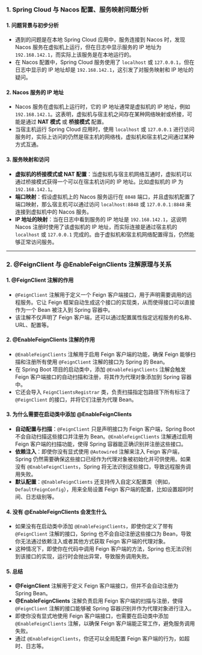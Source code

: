 ### 1. Spring Cloud 与 Nacos 配置、服务映射问题分析

#### 1. **问题背景与初步分析**

- 遇到的问题是在本地 Spring Cloud 应用中，服务连接到 Nacos 时，发现 Nacos 服务在虚拟机上运行，但在日志中显示服务的 IP 地址为 `192.168.142.1`，而实际上该服务是在本地运行的。
- 在 Nacos 配置中，Spring Cloud 服务使用了 `localhost` 或 `127.0.0.1`，但在日志中显示的 IP 地址却是 `192.168.142.1`，这引发了对服务映射和 IP 地址的疑问。

#### 2. **Nacos 服务的 IP 地址**

- Nacos 服务在虚拟机上运行时，它的 IP 地址通常是虚拟机的 IP 地址，例如 `192.168.142.1`。这表明，虚拟机与宿主机之间存在某种网络映射或桥接，可能是通过 **NAT 模式** 或 **桥接模式** 配置。
- 当宿主机运行 Spring Cloud 应用时，使用 `localhost` 或 `127.0.0.1` 进行访问服务时，实际上访问的仍然是宿主机的网络栈，虚拟机和宿主机之间通过某种方式互通。

#### 3. **服务映射和访问**

- **虚拟机的桥接模式或 NAT 配置**：当虚拟机与宿主机网络互通时，虚拟机可以通过桥接模式获得一个可以在宿主机访问的 IP 地址。比如虚拟机的 IP 为 `192.168.142.1`。
- **端口映射**：假设虚拟机上的 Nacos 服务运行在 `8848` 端口，并且虚拟机配置了端口映射，那么宿主机可以通过访问 `localhost:8848` 或 `127.0.0.1:8848` 来连接到虚拟机中的 Nacos 服务。
- **IP 地址的映射**：当在日志中看到服务的 IP 地址是 `192.168.142.1`，这说明 Nacos 注册时使用了该虚拟机的 IP 地址，而实际连接是通过宿主机的 `localhost` 或 `127.0.0.1` 完成的。由于虚拟机和宿主机网络配置得当，仍然能够正常访问服务。

------

### 2. @FeignClient 与 @EnableFeignClients 注解原理与关系

#### 1. **@FeignClient 注解的作用**

- `@FeignClient` 注解用于定义一个 Feign 客户端接口，用于声明需要调用的远程服务。它让 Feign 框架自动生成这个接口的实现类，从而使得接口可以直接作为一个 Bean 被注入到 Spring 容器中。
- 该注解不仅声明了 Feign 客户端，还可以通过配置属性指定远程服务的名称、URL、配置等。

#### 2. **@EnableFeignClients 注解的作用**

- `@EnableFeignClients` 注解用于启用 Feign 客户端的功能，确保 Feign 能够扫描和注册所有使用 `@FeignClient` 注解的接口为 Spring 的 Bean。
- 在 Spring Boot 项目的启动类中，添加 `@EnableFeignClients` 注解会触发 Feign 客户端接口的自动扫描和注册，将其作为代理对象添加到 Spring 容器中。
- 它还会导入 `FeignClientsRegistrar` 类，负责扫描指定包路径下所有标注了 `@FeignClient` 的接口，并将它们注册为代理 Bean。

#### 3. **为什么需要在启动类中添加 @EnableFeignClients**

- **自动配置与扫描**：`@FeignClient` 只是声明接口为 Feign 客户端，Spring Boot 不会自动扫描这些接口并注册为 Bean。`@EnableFeignClients` 注解通过启用 Feign 客户端的扫描功能，使得 Spring 容器能正确识别并注册这些接口。
- **依赖注入**：即使你没有显式使用 `@Autowired` 注解来注入 Feign 客户端，Spring 仍然需要确保这些接口已经作为代理对象被初始化并可供使用。如果没有 `@EnableFeignClients`，Spring 将无法识别这些接口，导致远程服务调用失败。
- **默认配置**：`@EnableFeignClients` 还支持传入自定义配置类（例如，`DefaultFeignConfig`），用来全局设置 Feign 客户端的配置，比如设置超时时间、日志级别等。

#### 4. **没有 @EnableFeignClients 会发生什么**

- 如果没有在启动类中添加 `@EnableFeignClients`，即使你定义了带有 `@FeignClient` 注解的接口，Spring 也不会自动注册这些接口为 Bean，导致你无法通过依赖注入或者其他方式获取 Feign 客户端的代理对象。
- 这种情况下，即使你在代码中调用 Feign 客户端的方法，Spring 也无法识别到该接口的实现，运行时会抛出异常，导致服务调用失败。

#### 5. **总结**

- **@FeignClient** 注解用于定义 Feign 客户端接口，但并不会自动注册为 Spring Bean。
- **@EnableFeignClients** 注解负责启用 Feign 客户端的扫描与注册，使得 `@FeignClient` 注解的接口能够被 Spring 容器识别并作为代理对象进行注入。
- 即使你没有显式地使用 Feign 客户端接口，也需要在启动类中添加 `@EnableFeignClients` 注解，以确保 Feign 客户端能正常工作，避免服务调用失败。
- 通过 `@EnableFeignClients`，你还可以全局配置 Feign 客户端的行为，如超时、日志等。